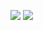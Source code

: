 <!-- #### About Me -->

[![](https://img.shields.io/badge/Facebook-1877F2?style=for-the-badge&logo=facebook&logoColor=white)](https://www.facebook.com/natthapuum)
[![](https://img.shields.io/badge/LinkedIn-0077B5?style=for-the-badge&logo=linkedin&logoColor=white)](https://www.linkedin.com/in/natthaphum-phusong-28b7ba214/)

